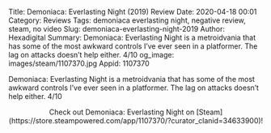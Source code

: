 Title: Demoniaca: Everlasting Night (2019) Review
Date: 2020-04-18 00:01
Category: Reviews
Tags: demoniaca everlasting night, negative review, steam, no video
Slug: demoniaca-everlasting-night-2019
Author: Hexadigital
Summary: Demoniaca: Everlasting Night is a metroidvania that has some of the most awkward controls I’ve ever seen in a platformer. The lag on attacks doesn’t help either. 4/10
og_image: images/steam/1107370.jpg
Appid: 1107370

Demoniaca: Everlasting Night is a metroidvania that has some of the most awkward controls I’ve ever seen in a platformer. The lag on attacks doesn’t help either. 4/10

<center>Check out Demoniaca: Everlasting Night on [Steam](https://store.steampowered.com/app/1107370/?curator_clanid=34633900)!</center>